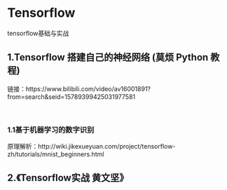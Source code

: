 # Tensorflow
tensorflow基础与实战

## 1.Tensorflow 搭建自己的神经网络 (莫烦 Python 教程)

<p>链接：https://www.bilibili.com/video/av16001891?from=search&seid=15789399425031977581</p>
<br/>

### 1.1基于机器学习的数字识别
<p>原理解析：http://wiki.jikexueyuan.com/project/tensorflow-zh/tutorials/mnist_beginners.html</p>

## 2.《Tensorflow实战  黄文坚》
